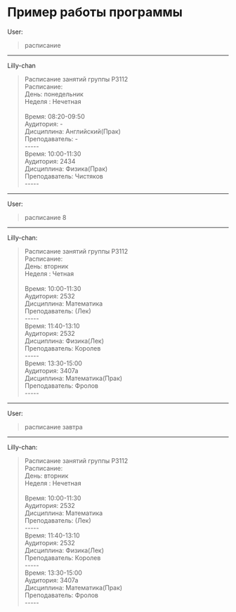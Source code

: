 Пример работы программы
=
User:
>расписание
---
Lilly-chan
 
>Расписание занятий группы P3112 <br>
Расписание:<br>
День: понедельник<br>
Неделя : Нечетная<br><br>
Время: 08:20-09:50<br>
Аудитория: -<br>
Дисциплина: Английский(Прак)<br>
Преподаватель: -<br>
----- <br> Время: 10:00-11:30<br>
Аудитория: 2434<br>
Дисциплина: Физика(Прак)<br>
Преподаватель: Чистяков<br>
-----<br>
---
User:
>расписание 8
---
Lilly-chan:

>Расписание занятий группы P3112<br>
Расписание: <br>
День: вторник<br>
Неделя : Четная<br><br>
Время: 10:00-11:30<br>
Аудитория: 2532<br>
Дисциплина: Математика<br>
Преподаватель: (Лек)<br>
-----<br>Время: 11:40-13:10<br>
Аудитория: 2532<br>
Дисциплина: Физика(Лек)<br>
Преподаватель: Королев<br>
-----<br>Время: 13:30-15:00<br>
Аудитория: 3407а<br>
Дисциплина: Математика(Прак)<br>
Преподаватель: Фролов<br>
-----<br>
---
User:
>расписание завтра
---
Lilly-chan:

>Расписание занятий группы P3112<br>
Расписание: <br>
День: вторник<br>
Неделя : Нечетная<br><br>
Время: 10:00-11:30<br>
Аудитория: 2532<br>
Дисциплина: Математика<br>
Преподаватель: (Лек)<br>
-----<br>Время: 11:40-13:10<br>
Аудитория: 2532<br>
Дисциплина: Физика(Лек)<br>
Преподаватель: Королев<br>
-----<br>Время: 13:30-15:00<br>
Аудитория: 3407а<br>
Дисциплина: Математика(Прак)<br>
Преподаватель: Фролов<br>
-----<br>
